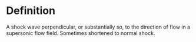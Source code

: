 # Definition

A shock wave perpendicular, or substantially so, to the direction of
flow in a supersonic flow field. Sometimes shortened to normal shock.
